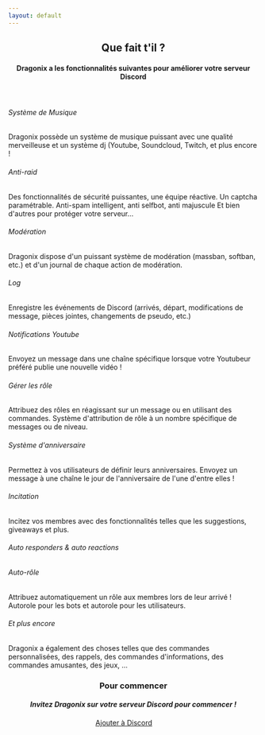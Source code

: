 ```yaml
---
layout: default
---
```

<h2 align="center">
  Que fait t'il ?
</h2>
<h4 align="center">
  Dragonix a les fonctionnalités suivantes pour améliorer votre serveur Discord 
</h4>
<br />

<div _ngcontent-uha-c44="" class="row gx-5 text-center">
<div _ngcontent-uha-c44="" class="col-lg-4 mb-5">
<h6 _ngcontent-uha-c44="" class="mb-3">Système de Musique</h6>
<p>Dragonix possède un système de musique puissant avec une qualité merveilleuse et un système dj (Youtube, Soundcloud, Twitch, et plus encore !</p>
</div>
<div _ngcontent-uha-c44="" class="col-lg-4 mb-5">
<h6 _ngcontent-uha-c44="" class="mb-3">Anti-raid</h6>
<p>Des fonctionnalités de sécurité puissantes, une équipe réactive. Un captcha paramétrable. Anti-spam intelligent, anti selfbot, anti majuscule Et bien d'autres pour protéger votre serveur...</p>
</div>
<div _ngcontent-uha-c44="" class="col-lg-4 mb-5">
<h6 _ngcontent-uha-c44="" class="mb-3">Modération</h6>
<p>Dragonix dispose d'un puissant système de modération (massban, softban, etc.) et d'un journal de chaque action de modération.</p>
</div>
<div _ngcontent-uha-c44="" class="col-lg-4 mb-5">
<h6 _ngcontent-uha-c44="" class="mb-3">Log</h6>
<p>Enregistre les événements de Discord (arrivés, départ, modifications de message, pièces jointes, changements de pseudo, etc.)</p>
</div>
<div _ngcontent-uha-c44="" class="col-lg-4 mb-5">
<h6 _ngcontent-uha-c44="" class="mb-3">Notifications Youtube</h6>
<p>Envoyez un message dans une chaîne spécifique lorsque votre Youtubeur préféré publie une nouvelle vidéo !</p>
</div>
<div _ngcontent-uha-c44="" class="col-lg-4 mb-5">
<h6 _ngcontent-uha-c44="" class="mb-3">Gérer les rôle</h6>
<p>Attribuez des rôles en réagissant sur un message ou en utilisant des commandes. Système d'attribution de rôle à un nombre spécifique de messages ou de niveau.</p>
</div>
<div _ngcontent-uha-c44="" class="col-lg-4 mb-5">
<h6 _ngcontent-uha-c44="" class="mb-3">Système d'anniversaire</h6>
<p>Permettez à vos utilisateurs de définir leurs anniversaires. Envoyez un message à une chaîne le jour de l'anniversaire de l'une d'entre elles !</p>
</div>
<div _ngcontent-uha-c44="" class="col-lg-4 mb-5">
<h6 _ngcontent-uha-c44="" class="mb-3">Incitation</h6>
<p>Incitez vos membres avec des fonctionnalités telles que les suggestions, giveaways et plus.</p>
</div>
<div _ngcontent-uha-c44="" class="col-lg-4 mb-5">
<h6 _ngcontent-uha-c44="" class="mb-3">Auto responders &amp; auto reactions</h6>
</div>
<div _ngcontent-uha-c44="" class="col-lg-4 mb-5">
<h6 _ngcontent-uha-c44="" class="mb-3">Auto-rôle</h6>
<p>Attribuez automatiquement un rôle aux membres lors de leur arrivé ! Autorole pour les bots et autorole pour les utilisateurs.</p>
</div>
<div _ngcontent-uha-c44="" class="col-lg-4 mb-5">
<h6 _ngcontent-uha-c44="" class="mb-3">Et plus encore</h6>
<p>Dragonix a également des choses telles que des commandes personnalisées, des rappels, des commandes d'informations, des commandes amusantes, des jeux, ...</p>
</div>
</div>
<h3 align="center">Pour commencer</h3>
<h5 align="center" style="margin-bottom: 20px">Invitez Dragonix sur votre serveur Discord pour commencer !</h5>
<div style="margin-left: auto; margin-right: auto;width: 152.33px"><a class="btn btn-primary fw-500" href="/invite">Ajouter à Discord</a></div>
